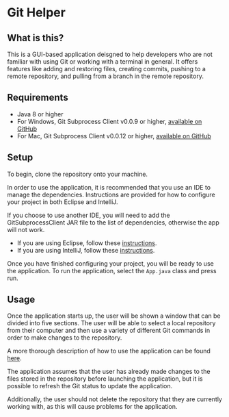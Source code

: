 # Git Helper

## What is this?

This is a GUI-based application deisgned to help developers who are not familiar with using Git or working with a terminal in general. It offers features like adding and restoring files, creating commits, pushing to a remote repository, and pulling from a branch in the remote repository.

## Requirements

* Java 8 or higher
* For Windows, Git Subprocess Client v0.0.9 or higher, [available on GitHub](https://github.com/CSC109/GitSubprocessClient/releases/tag/v0.0.9)
* For Mac, Git Subprocess Client v0.0.12 or higher, [available on GitHub](https://github.com/CSC109/GitSubprocessClient/releases/tag/v0.0.12)

## Setup

To begin, clone the repository onto your machine.

In order to use the application, it is recommended that you use an IDE to manage the dependencies. Instructions are provided for how to configure your project in both Eclipse and IntelliJ.

If you choose to use another IDE, you will need to add the GitSubprocessClient JAR file to the list of dependencies, otherwise the app will not work.

* If you are using Eclipse, follow these [instructions](./EclipseSetup).
* If you are using IntelliJ, follow these [instructions](./IntelliJSetup).

Once you have finished configuring your project, you will be ready to use the application. To run the application, select the ``App.java`` class and press run.

## Usage

Once the application starts up, the user will be shown a window that can be divided into five sections. The user will be able to select a local repository from their computer and then use a variety of different Git commands in order to make changes to the repository. 

A more thorough description of how to use the application can be found [here](./usage).

The application assumes that the user has already made changes to the files stored in the repository before launching the application, but it is possible to refresh the Git status to update the application. 

Additionally, the user should not delete the repository that they are currently working with, as this will cause problems for the application.